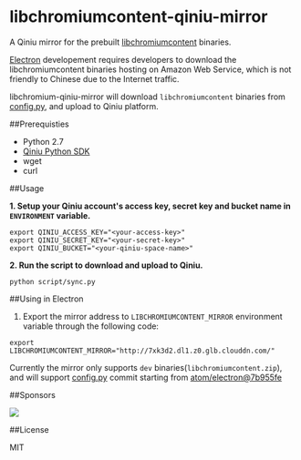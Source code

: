 # libchromiumcontent-qiniu-mirror

A Qiniu mirror for the prebuilt [libchromiumcontent](https://github.com/atom/libchromiumcontent) binaries.

[Electron](https:://github.com/atom/electron) developement requires developers to download the libchromiumcontent
binaries hosting on Amazon Web Service, which is not friendly to Chinese due to
the Internet traffic.

libchromium-qiniu-mirror will download `libchromiumcontent` binaries from
[config.py](https://github.com/atom/electron/blob/master/script/lib/config.py), and upload to Qiniu platform.

##Prerequisties

* Python 2.7
* [Qiniu Python SDK](https://github.com/qiniu/python-sdk/)
* wget
* curl

##Usage

**1. Setup your Qiniu account's access key, secret key and bucket name in `ENVIRONMENT` variable.**

```
export QINIU_ACCESS_KEY="<your-access-key>"
export QINIU_SECRET_KEY="<your-secret-key>"
export QINIU_BUCKET="<your-qiniu-space-name>"
```

**2. Run the script to download and upload to Qiniu.**

```
python script/sync.py
```

##Using in Electron

1. Export the mirror address to `LIBCHROMIUMCONTENT_MIRROR` environment variable
through the following code:

```
export LIBCHROMIUMCONTENT_MIRROR="http://7xk3d2.dl1.z0.glb.clouddn.com/"
```


Currently the mirror only supports `dev` binaries(`libchromiumcontent.zip`), and
will support [config.py](https://github.com/atom/electron/blob/master/script/lib/config.py)
commit starting from [atom/electron@7b955fe](https://github.com/atom/electron/commit/7b955fe82913ae1e07db36dacd4dad710f537a3c)

##Sponsors

![](http://assets.qiniu.com/qiniu-205x89.png)

##License

MIT
